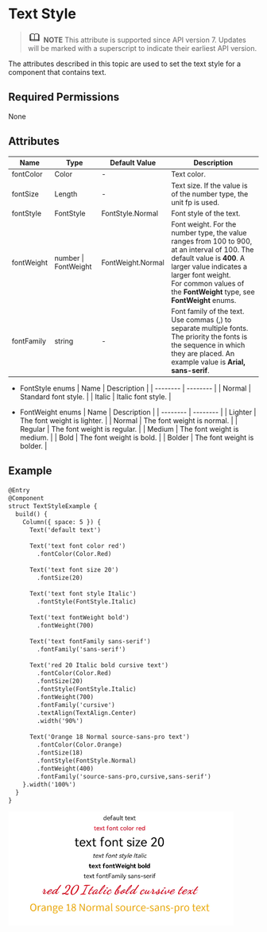 # Text Style


> ![icon-note.gif](public_sys-resources/icon-note.gif) **NOTE**
> This attribute is supported since API version 7. Updates will be marked with a superscript to indicate their earliest API version.


The attributes described in this topic are used to set the text style for a component that contains text.


## Required Permissions

None


## Attributes


  | Name | Type | Default Value | Description | 
| -------- | -------- | -------- | -------- |
| fontColor | Color | - | Text color. | 
| fontSize | Length | - | Text size. If the value is of the number type, the unit fp is used. | 
| fontStyle | FontStyle | FontStyle.Normal | Font style of the text. | 
| fontWeight | number \| FontWeight | FontWeight.Normal | Font weight. For the number type, the value ranges from 100 to 900, at an interval of 100. The default value is **400**. A larger value indicates a larger font weight.<br/>For common values of the **FontWeight** type, see **FontWeight** enums. | 
| fontFamily | string | - | Font family of the text. Use commas (,) to separate multiple fonts. The priority the fonts is the sequence in which they are placed. An example value is **Arial, sans-serif**. | 


- FontStyle enums
    | Name | Description | 
  | -------- | -------- |
  | Normal | Standard font style. | 
  | Italic | Italic font style. | 


- FontWeight enums
    | Name | Description | 
  | -------- | -------- |
  | Lighter | The font weight is lighter. | 
  | Normal | The font weight is normal. | 
  | Regular | The font weight is regular. | 
  | Medium | The font weight is medium. | 
  | Bold | The font weight is bold. | 
  | Bolder | The font weight is bolder. | 


## Example

  
```
@Entry
@Component
struct TextStyleExample {
  build() {
    Column({ space: 5 }) {
      Text('default text')

      Text('text font color red')
        .fontColor(Color.Red)

      Text('text font size 20')
        .fontSize(20)

      Text('text font style Italic')
        .fontStyle(FontStyle.Italic)

      Text('text fontWeight bold')
        .fontWeight(700)

      Text('text fontFamily sans-serif')
        .fontFamily('sans-serif')

      Text('red 20 Italic bold cursive text')
        .fontColor(Color.Red)
        .fontSize(20)
        .fontStyle(FontStyle.Italic)
        .fontWeight(700)
        .fontFamily('cursive')
        .textAlign(TextAlign.Center)
        .width('90%')

      Text('Orange 18 Normal source-sans-pro text')
        .fontColor(Color.Orange)
        .fontSize(18)
        .fontStyle(FontStyle.Normal)
        .fontWeight(400)
        .fontFamily('source-sans-pro,cursive,sans-serif')
    }.width('100%')
  }
}
```

![en-us_image_0000001256978333](figures/en-us_image_0000001256978333.png)
